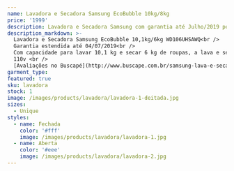 ```yaml
---
name: Lavadora e Secadora Samsung EcoBubble 10kg/8kg
price: '1999'
description: Lavadora e Secadora Samsung com garantia até Julho/2019 por R$1999. WhatsApp 11 96964-1752
description_markdown: >-
  Lavadora e Secadora Samsung EcoBubble 10,1kg/6kg WD106UHSAWQ<br />
  Garantia estendida até 04/07/2019<br />
  Com capacidade para lavar 10,1 kg e secar 6 kg de roupas, a lava e seca Samsung Eco Bubble tem as dimensões externas idênticas às dos modelos 8,5 kg para atender as necessidades de quem precisa de uma lava e seca com capacidade intermediária, mas tem espaço limitado para acomodar o equipamento. Ainda conta com funções exclusivas como Eco Bubble e Air Wash.<br />
  110v <br />
  [Avaliações no Buscapé](http://www.buscape.com.br/samsung-lava-e-seca-seine-wd106uhsawq-frontal-10-1-kg-branco)
garment_type:
featured: true
sku: lavadora
stock: 1
image: /images/products/lavadora/lavadora-1-deitada.jpg
sizes:
  - Unique
styles:
  - name: Fechada
    color: '#fff'
    image: /images/products/lavadora/lavadora-1.jpg
  - name: Aberta
    color: '#eee'
    image: /images/products/lavadora/lavadora-2.jpg
---
```

